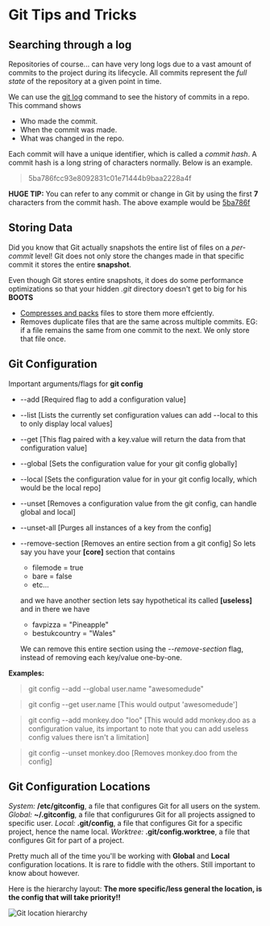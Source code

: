 # Git Tips and Tricks

## Searching through a log
Repositories of course... can have very long logs due to a vast amount of commits to the project during its lifecycle. All commits represent the *full state* of the repository at a given point in time.

We can use the <ins>git log</ins> command to see the history of commits in a repo. This command shows
- Who made the commit.
- When the commit was made.
- What was changed in the repo.

Each commit will have a unique identifier, which is called a *commit hash*. A commit hash is a long string of characters normally. Below is an example.

> 5ba786fcc93e8092831c01e71444b9baa2228a4f

**HUGE TIP:** You can refer to any commit or change in Git by using the first **7** characters from the commit hash. The above example would be <ins>5ba786f</ins>

## Storing Data
Did you know that Git actually snapshots the entire list of files on a *per-commit* level! Git does not only store the changes made in that specific commit it stores the entire **snapshot**.

Even though Git stores entire snapshots, it does do some performance optimizations so that your hidden *.git* directory doesn't get to big for his **BOOTS**

- [Compresses and packs](https://git-scm.com/book/en/v2/Git-Internals-Packfiles) files to store them more effciently.
- Removes duplicate files that are the same across multiple commits. EG: if a file remains the same from one commit to the next. We only store that file once.

## Git Configuration
Important arguments/flags for **git config**
- --add    [Required flag to add a configuration value]
- --list   [Lists the currently set configuration values can add --local to this to only display local values]
- --get    [This flag paired with a key.value will return the data from that configuration value]
- --global [Sets the configuration value for your git config globally]
- --local  [Sets the configuration value for in your git config locally, which would be the local repo]
- --unset  [Removes a configuration value from the git config, can handle global and local]
- --unset-all  [Purges all instances of a key from the config]
- --remove-section [Removes an entire section from a git config]
    So lets say you have your **[core]** section that contains
    - filemode = true
    - bare = false
    - etc...
    
    and we have another section lets say hypothetical its called **[useless]** and in there we have
    - favpizza = "Pineapple"
    - bestukcountry = "Wales"

    We can remove this entire section using the *--remove-section* flag, instead of removing each key/value one-by-one.

**Examples:**
> git config --add --global user.name "awesomedude"

> git config --get user.name    [This would output 'awesomedude']

> git config --add monkey.doo "loo" [This would add monkey.doo as a configuration value, its important to note that you can add useless config values there isn't a limitation]

> git config --unset monkey.doo [Removes monkey.doo from the config]


## Git Configuration Locations
*System:* **/etc/gitconfig**, a file that configures Git for all users on the system.
*Global:* **~/.gitconfig**, a file that configurures Git for all projects assigned to specific user.
*Local:* **.git/config**, a file that configures Git for a specific project, hence the name local.
*Worktree:* **.git/config.worktree**, a file that configures Git for part of a project. 

Pretty much all of the time you'll be working with **Global** and **Local** configuration locations. It is rare to fiddle with the others. Still important to know about however.

Here is the hierarchy layout:
**The more specific/less general the location, is the config that will take priority!!**

![Git location hierarchy](https://storage.googleapis.com/qvault-webapp-dynamic-assets/course_assets/e4S7M9u.png)
